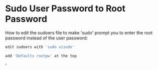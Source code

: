 # Sudo User Password to Root Password

How to edit the sudoers file to make 'sudo' prompt you to enter the root password instead of the user password:


```bash
edit sudoers with 'sudo visudo'

add 'Defaults rootpw' at the top
```
'
